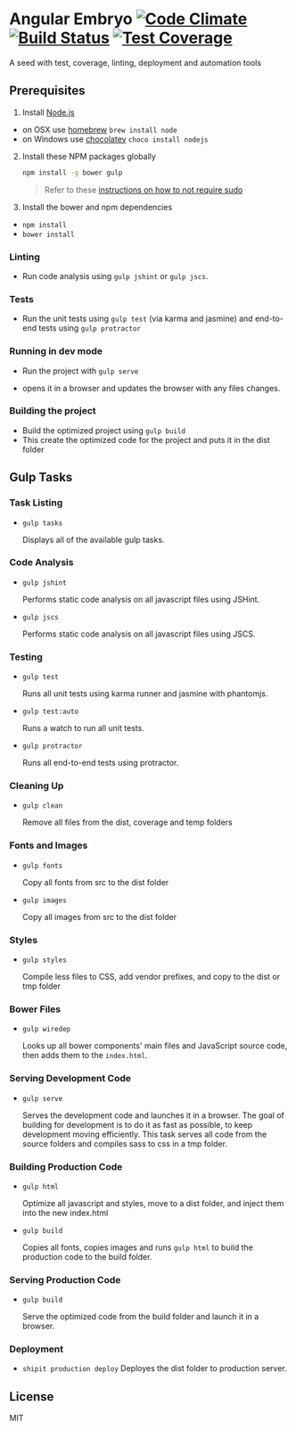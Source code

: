 # Angular Embryo [![Code Climate](https://codeclimate.com/github/wilsonsilva/angular-embryo/badges/gpa.svg)](https://codeclimate.com/github/wilsonsilva/angular-embryo) [![Build Status](https://travis-ci.org/wilsonsilva/angular-embryo.svg?branch=master)](https://travis-ci.org/wilsonsilva/angular-embryo) [![Test Coverage](https://codeclimate.com/github/wilsonsilva/angular-embryo/badges/coverage.svg)](https://codeclimate.com/github/wilsonsilva/angular-embryo/coverage)

A seed with test, coverage, linting, deployment and automation tools

## Prerequisites

1. Install [Node.js](http://nodejs.org)
 - on OSX use [homebrew](http://brew.sh) `brew install node`
 - on Windows use [chocolatey](https://chocolatey.org/) `choco install nodejs`

2. Install these NPM packages globally

    ```bash
    npm install -g bower gulp
    ```

    >Refer to these [instructions on how to not require sudo](https://github.com/sindresorhus/guides/blob/master/npm-global-without-sudo.md)
    
3. Install the bower and npm dependencies

 - `npm install`
 - `bower install`
 
### Linting
 - Run code analysis using `gulp jshint` or `gulp jscs`.

### Tests
 - Run the unit tests using `gulp test` (via karma and jasmine) and end-to-end tests using `gulp protractor`

### Running in dev mode
 - Run the project with `gulp serve`

 - opens it in a browser and updates the browser with any files changes.

### Building the project
 - Build the optimized project using `gulp build`
 - This create the optimized code for the project and puts it in the dist folder

## Gulp Tasks

### Task Listing

- `gulp tasks`

    Displays all of the available gulp tasks.

### Code Analysis

- `gulp jshint`

    Performs static code analysis on all javascript files using JSHint.

- `gulp jscs`

    Performs static code analysis on all javascript files using JSCS.

### Testing

- `gulp test`

    Runs all unit tests using karma runner and jasmine with phantomjs.
    
- `gulp test:auto`

    Runs a watch to run all unit tests.

- `gulp protractor`

    Runs all end-to-end tests using protractor.

### Cleaning Up

- `gulp clean`

    Remove all files from the dist, coverage and temp folders
    
### Fonts and Images

- `gulp fonts`

    Copy all fonts from src to the dist folder

- `gulp images`

    Copy all images from src to the dist folder

### Styles

- `gulp styles`

    Compile less files to CSS, add vendor prefixes, and copy to the dist or tmp folder

### Bower Files

- `gulp wiredep`

    Looks up all bower components' main files and JavaScript source code, then adds them to the `index.html`.

### Serving Development Code

- `gulp serve`

    Serves the development code and launches it in a browser. The goal of building for development is to do it as fast 
    as possible, to keep development moving efficiently. This task serves all code from the source folders and compiles 
    sass to css in a tmp folder.

### Building Production Code

- `gulp html`

    Optimize all javascript and styles, move to a dist folder, and inject them into the new index.html

- `gulp build`

    Copies all fonts, copies images and runs `gulp html` to build the production code to the build folder.

### Serving Production Code

- `gulp build`

    Serve the optimized code from the build folder and launch it in a browser.
    
### Deployment

- `shipit production deploy`
    Deployes the dist folder to production server.

## License

MIT
